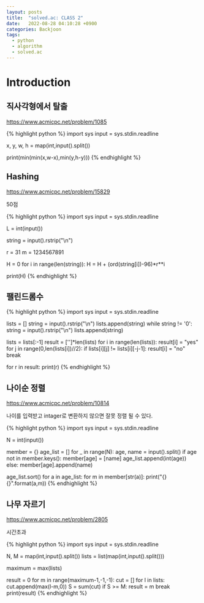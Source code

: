 ```yaml
---
layout: posts
title:  "solved.ac: CLASS 2"
date:   2022-08-28 04:10:28 +0900
categories: Backjoon
tags:
  - python
  - algorithm
  - solved.ac
---
```


# Introduction

## 직사각형에서 탈출

https://www.acmicpc.net/problem/1085

{% highlight python %}
import sys
input = sys.stdin.readline

x, y, w, h = map(int,input().split())

print(min(min(x,w-x),min(y,h-y)))
{% endhighlight %}

## Hashing

https://www.acmicpc.net/problem/15829

50점

{% highlight python %}
import sys
input = sys.stdin.readline

L = int(input())

string = input().rstrip("\n")

r = 31
m = 1234567891

H = 0
for i in range(len(string)):
    H = H + (ord(string[i])-96)*r**i

print(H)
{% endhighlight %}

## 팰린드롬수

{% highlight python %}
import sys
input = sys.stdin.readline

lists = []
string = input().rstrip("\n")
lists.append(string)
while string != '0':
    string = input().rstrip("\n")
    lists.append(string)

lists = lists[:-1]
result = ['']*len(lists)
for i in range(len(lists)):
    result[i] = "yes"
    for j in range(0,len(lists[i])//2):
        if lists[i][j] != lists[i][-j-1]:
            result[i] = "no"
            break

for r in result:
    print(r)
{% endhighlight %}


## 나이순 정렬

https://www.acmicpc.net/problem/10814

나이를 입력받고 intager로 변환하지 않으면 잘못 정렬 될 수 있다.

{% highlight python %}
import sys
input = sys.stdin.readline

N = int(input())

member = {}
age_list = []
for _ in range(N):
    age, name = input().split()
    if age not in member.keys():
        member[age] = [name]
        age_list.append(int(age))
    else:
        member[age].append(name)

age_list.sort()
for a in age_list:
    for m in member[str(a)]:
        print("{} {}".format(a,m))
{% endhighlight %}

## 나무 자르기

https://www.acmicpc.net/problem/2805

시간초과

{% highlight python %}
import sys
input = sys.stdin.readline

N, M = map(int,input().split())
lists = list(map(int,input().split()))

maximum = max(lists)

result = 0
for m in range(maximum-1,-1,-1):
    cut = []
    for l in lists:
        cut.append(max(l-m,0))
    S = sum(cut)
    if S >= M:
        result = m
        break
print(result)
{% endhighlight %}